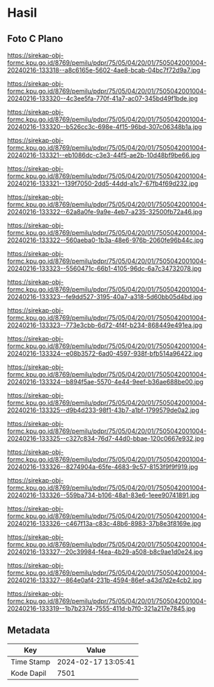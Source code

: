 # Hasil

## Foto C Plano

https://sirekap-obj-formc.kpu.go.id/8769/pemilu/pdpr/75/05/04/20/01/7505042001004-20240216-133318--a8c6165e-5602-4ae8-bcab-04bc7f72d9a7.jpg

https://sirekap-obj-formc.kpu.go.id/8769/pemilu/pdpr/75/05/04/20/01/7505042001004-20240216-133320--4c3ee5fa-770f-41a7-ac07-345bd49f1bde.jpg

https://sirekap-obj-formc.kpu.go.id/8769/pemilu/pdpr/75/05/04/20/01/7505042001004-20240216-133320--b526cc3c-698e-4f15-96bd-307c06348b1a.jpg

https://sirekap-obj-formc.kpu.go.id/8769/pemilu/pdpr/75/05/04/20/01/7505042001004-20240216-133321--eb1086dc-c3e3-44f5-ae2b-10d48bf9be66.jpg

https://sirekap-obj-formc.kpu.go.id/8769/pemilu/pdpr/75/05/04/20/01/7505042001004-20240216-133321--139f7050-2dd5-44dd-a1c7-67fb4f69d232.jpg

https://sirekap-obj-formc.kpu.go.id/8769/pemilu/pdpr/75/05/04/20/01/7505042001004-20240216-133322--62a8a0fe-9a9e-4eb7-a235-32500fb72a46.jpg

https://sirekap-obj-formc.kpu.go.id/8769/pemilu/pdpr/75/05/04/20/01/7505042001004-20240216-133322--560aeba0-1b3a-48e6-976b-2060fe96b44c.jpg

https://sirekap-obj-formc.kpu.go.id/8769/pemilu/pdpr/75/05/04/20/01/7505042001004-20240216-133323--5560471c-66b1-4105-96dc-6a7c34732078.jpg

https://sirekap-obj-formc.kpu.go.id/8769/pemilu/pdpr/75/05/04/20/01/7505042001004-20240216-133323--fe9dd527-3195-40a7-a318-5d60bb05d4bd.jpg

https://sirekap-obj-formc.kpu.go.id/8769/pemilu/pdpr/75/05/04/20/01/7505042001004-20240216-133323--773e3cbb-6d72-4f4f-b234-868449e491ea.jpg

https://sirekap-obj-formc.kpu.go.id/8769/pemilu/pdpr/75/05/04/20/01/7505042001004-20240216-133324--e08b3572-6ad0-4597-938f-bfb514a96422.jpg

https://sirekap-obj-formc.kpu.go.id/8769/pemilu/pdpr/75/05/04/20/01/7505042001004-20240216-133324--b894f5ae-5570-4e44-9eef-b36ae688be00.jpg

https://sirekap-obj-formc.kpu.go.id/8769/pemilu/pdpr/75/05/04/20/01/7505042001004-20240216-133325--d9b4d233-98f1-43b7-a1bf-1799579de0a2.jpg

https://sirekap-obj-formc.kpu.go.id/8769/pemilu/pdpr/75/05/04/20/01/7505042001004-20240216-133325--c327c834-76d7-44d0-bbae-120c0667e932.jpg

https://sirekap-obj-formc.kpu.go.id/8769/pemilu/pdpr/75/05/04/20/01/7505042001004-20240216-133326--8274904a-65fe-4683-9c57-8153f9f9f919.jpg

https://sirekap-obj-formc.kpu.go.id/8769/pemilu/pdpr/75/05/04/20/01/7505042001004-20240216-133326--559ba734-b106-48a1-83e6-1eee90741891.jpg

https://sirekap-obj-formc.kpu.go.id/8769/pemilu/pdpr/75/05/04/20/01/7505042001004-20240216-133326--c467f13a-c83c-48b6-8983-37b8e3f8169e.jpg

https://sirekap-obj-formc.kpu.go.id/8769/pemilu/pdpr/75/05/04/20/01/7505042001004-20240216-133327--20c39984-f4ea-4b29-a508-b8c9ae1d0e24.jpg

https://sirekap-obj-formc.kpu.go.id/8769/pemilu/pdpr/75/05/04/20/01/7505042001004-20240216-133327--864e0af4-231b-4594-86ef-a43d7d2e4cb2.jpg

https://sirekap-obj-formc.kpu.go.id/8769/pemilu/pdpr/75/05/04/20/01/7505042001004-20240216-133319--1b7b2374-7555-411d-b7f0-321a217e7845.jpg


## Metadata

| Key        | Value               |
| ---------- | ------------------- |
| Time Stamp | 2024-02-17 13:05:41 |
| Kode Dapil | 7501                |



